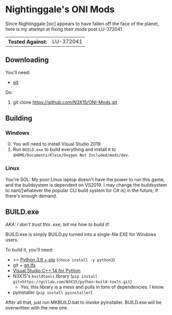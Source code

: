 # Nightinggale's ONI Mods
Since Nightinggale [sic] appears to have fallen off the face of the planet, here is my attempt at fixing their mods post LU-372041.

<table>
<tr><th>Tested Against:</th><td>LU-372041</td></tr>
</table>

## Downloading

You'll need:

 * [git](https://git-scm.org)

Do:

1. git clone https://github.com/N3X15/ONI-Mods.git

## Building

### Windows

0. You will need to install Visual Studio 2019.
1. Run `BUILD.exe` to build everything and install it to `$HOME/Documents/Klein/Oxygen Not Included/mods/dev`.

### Linux
You're SOL:  My poor Linux laptop doesn't have the power to run this game, and the buildsystem is dependent on VS2019.  I may change the buildsystem to nant/[whatever the popular CLI build system for C# is] in the future, if there's enough demand.

## BUILD.exe
*AKA: I don't trust this .exe, tell me how to build it!*

BUILD.exe is simply BUILD.py turned into a single-file EXE for Windows users.

To build it, you'll need:

 * &gt;= [Python 3.6 + pip](https://python.org) (`choco install -y python3`)
 * git + [git lfs](https://git-lfs.github.com/)
 * [Visual Studio C++ 14 for Python](https://wiki.python.org/moin/WindowsCompilers#Microsoft_Visual_C.2B-.2B-_14.2_standalone:_Build_Tools_for_Visual_Studio_2019_.28x86.2C_x64.2C_ARM.2C_ARM64.29)
 * N3X15's `buildtools` library (`pip install git+https://gitlab.com/N3X15/python-build-tools.git`)
   * Yes, this library is a mess and pulls in tons of dependencies. I know.
 * pyinstaller (`pip install pyinstaller`)

After all that, just run MKBUILD.bat to invoke pyinstaller. BUILD.exe will be overwritten with the new one.
